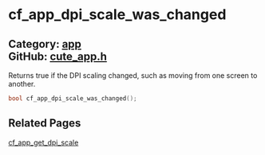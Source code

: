 [//]: # (This file is automatically generated by Cute Framework's docs parser.)
[//]: # (Do not edit this file by hand!)
[//]: # (See: https://github.com/RandyGaul/cute_framework/blob/master/samples/docs_parser.cpp)
[](../header.md ':include')

# cf_app_dpi_scale_was_changed

Category: [app](/api_reference?id=app)  
GitHub: [cute_app.h](https://github.com/RandyGaul/cute_framework/blob/master/include/cute_app.h)  
---

Returns true if the DPI scaling changed, such as moving from one screen to another.

```cpp
bool cf_app_dpi_scale_was_changed();
```

## Related Pages

[cf_app_get_dpi_scale](/app/cf_app_get_dpi_scale.md)  
